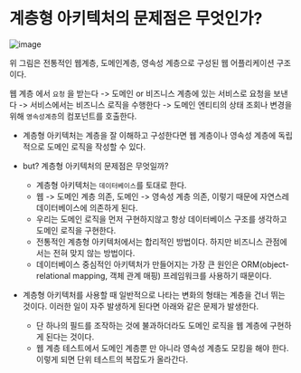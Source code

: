 # 계층형 아키텍처의 문제점은 무엇인가?

 ![image](https://user-images.githubusercontent.com/79154652/179990342-086247e3-ba08-4f07-8423-372cc9951aff.png)
 
 위 그림은 전통적인 웹계층, 도메인계층, 영속성 계층으로 구성된 웹 어플리케이션 구조이다.
 
 
 웹 계층 에서 `요청` 을 받는다 -> 도메인 or 비즈니스 계층에 있는 서비스로 요청을 보낸다 -> 서비스에서는 비즈니스 로직을 수행한다 -> 도메인 엔티티의 상태 조회나 변경을 위해 `영속성계층`의 컴포넌트를 호출한다.
 
 - 계층형 아키텍처는 계층을 잘 이해하고 구성한다면 웹 계층이나 영속성 계층에 독립적으로 도메인 로직을 작성할 수 있다.

 - but? 계층형 아키텍처의 문제점은 무엇일까?
    - 계층형 아키텍처는 `데이터베이스`를 토대로 한다.
    - 웹 -> 도메인 계층 의존, 도메인 -> 영속성 계층 의존, 이렇기 때문에 자연스레 데이터베이스에 의존하게 된다.
    - 우리는 도메인 로직을 먼저 구현하지않고 항상 데이터베이스 구조를 생각하고 도메인 로직을 구현한다.
    - 전통적인 계층형 아키텍처에서는 합리적인 방법이다. 하지만 비즈니스 관점에서는 전혀 맞지 않는 방법이다.
    - 데이터베이스 중심적인 아키텍처가 만들어지는 가장 큰 원인은 ORM(object-relational mapping, 객체 관계 매핑) 프레임워크를 사용하기 때문이다.
 
 - 계층형 아키텍처를 사용할 때 일반적으로 나타는 변화의 형태는 계층을 건너 뛰는 것이다. 이러한 일이 자주 발생하게 된다면 아래와 같은 문제가 발생한다.
    - 단 하나의 필드를 조작하는 것에 불과하더라도 도메인 로직을 웹 계층에 구현하게 된다는 것이다.
    - 웹 계층 테스트에서 도메인 계층뿐 만 아니라 영속성 계층도 모킹을 해야 한다. 이렇게 되면 단위 테스트의 복잡도가 올라간다.
